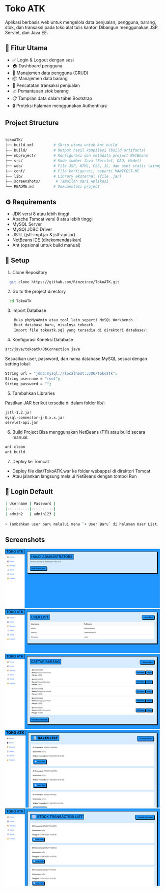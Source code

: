 
# Toko ATK 

Aplikasi berbasis web untuk mengelola data penjualan, pengguna, barang, stok, dan transaksi pada toko alat tulis kantor. Dibangun menggunakan JSP, Servlet, dan Java EE.



## 📌 Fitur Utama

- ✅ Login & Logout dengan sesi
- 🏠 Dashboard pengguna
- 👤 Manajemen data pengguna (CRUD)
- 📦 Manajemen data barang
- 🧾 Pencatatan transaksi penjualan
- 📈 Pemantauan stok barang
- 📋 Tampilan data dalam tabel Bootstrap
- 🔒 Proteksi halaman menggunakan Authentikasi


## Project Structure

``` bash

tokoATK/
├── build.xml         # Skrip utama untuk Ant build
├── build/            # Output hasil kompilasi (build artifacts)
├── nbproject/        # Konfigurasi dan metadata project NetBeans
├── src/              # Kode sumber Java (Servlet, DAO, Model)
├── web/              # File JSP, HTML, CSS, JS, dan aset statis lainnya
├── conf/             # File konfigurasi, seperti MANIFEST.MF
├── lib/              # Library eksternal (file .jar)
├── screenshots/       # Tampilan dari Aplikasi
└── README.md         # Dokumentasi project

```
## ⚙️ Requirements
- JDK versi 8 atau lebih tinggi
- Apache Tomcat versi 8 atau lebih tinggi
- MySQL Server
- MySQl JDBC Driver
- JSTL (jstl-impl.jar & jstl-api.jar)
- NetBeans IDE (direkomendasikan)
- Ant (opsional untuk build manual)




## 🚀 Setup

1. Clone Repository

```bash
  git clone https://github.com/Rinzeince/TokoATK.git
```

2. Go to the project directory

```bash
  cd TokoATK
```

3. Import Database

```bash
    Buka phpMyAdmin atau tool lain seperti MySQL Workbench.
    Buat database baru, misalnya tokoatk.
    Import file tokoatk.sql yang tersedia di direktori database/:
```

4. Konfigurasi Koneksi Database

```bash
src/java/tokoatk/DbConnection.java

```
Sesuaikan user, password, dan nama database MySQL sesuai dengan setting lokal:
```bash
String url = "jdbc:mysql://localhost:3306/tokoatk";
String username = "root";
String password = "";
```

5. Tambahkan Libraries

Pastikan JAR berikut tersedia di dalam folder lib/:
```bash
jstl-1.2.jar
mysql-connector-j-8.x.x.jar
servlet-api.jar
```

6. Build Project
Bisa menggunakan NetBeans (F11) atau build secara manual:
```bash
ant clean
ant build
```

7. Deploy ke Tomcat
- Deploy file dist/TokoATK.war ke folder webapps/ di direktori Tomcat
- Atau jalankan langsung melalui NetBeans dengan tombol Run
## 👥 Login Default


```bash
| Username | Password |
|----------|----------|
| admin2   | admin123 | 

> Tambahkan user baru melalui menu `+ User Baru` di halaman User List.
```

## Screenshots

![Home](/screenshots/home.png)
![User List](/screenshots/userlist.png)
![Data Barang](/screenshots/data_barang.png)
![Sales List](/screenshots/saleslist.png)
![Stock List](/screenshots/stocklist.png)
